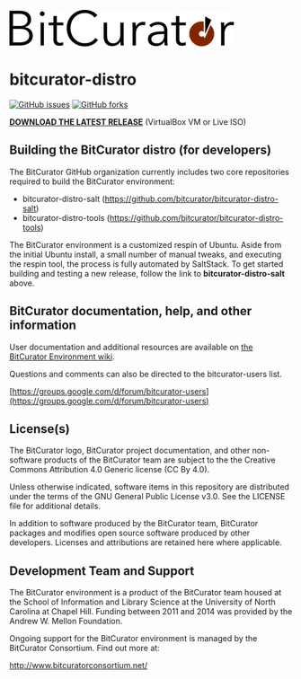 ![Logo](https://github.com/BitCurator/bitcurator.github.io/blob/master/logos/BitCurator-Basic-400px.png)

# bitcurator-distro

[![GitHub issues](https://img.shields.io/github/issues/bitcurator/bitcurator-distro.svg)](https://github.com/bitcurator/bitcurator-distro/issues)
[![GitHub forks](https://img.shields.io/github/forks/bitcurator/bitcurator-distro.svg)](https://github.com/bitcurator/bitcurator-distro/network)

[**DOWNLOAD THE LATEST RELEASE**](https://github.com/BitCurator/bitcurator-distro/wiki/Releases) (VirtualBox VM or Live ISO)

## Building the BitCurator distro (for developers)

The BitCurator GitHub organization currently includes two core repositories required to build the BitCurator environment:

- bitcurator-distro-salt (https://github.com/bitcurator/bitcurator-distro-salt)
- bitcurator-distro-tools (https://github.com/bitcurator/bitcurator-distro-tools)

The BitCurator environment is a customized respin of Ubuntu. Aside from the initial Ubuntu install, a small number of manual tweaks, and executing the respin tool, the process is fully automated by SaltStack. To get started building and testing a new release, follow the link to **bitcurator-distro-salt** above.

## BitCurator documentation, help, and other information

User documentation and additional resources are available on
[the BitCurator Environment wiki](https://confluence.educopia.org/display/BC).

Questions and comments can also be directed to the bitcurator-users list.

[https://groups.google.com/d/forum/bitcurator-users](https://groups.google.com/d/forum/bitcurator-users)

## License(s)

The BitCurator logo, BitCurator project documentation, and other non-software products of the BitCurator team are subject to the the Creative Commons Attribution 4.0 Generic license (CC By 4.0).

Unless otherwise indicated, software items in this repository are distributed under the terms of the GNU General Public License v3.0. See the LICENSE file for additional details.

In addition to software produced by the BitCurator team, BitCurator packages and modifies open source software produced by other developers. Licenses and attributions are retained here where applicable.

## Development Team and Support

The BitCurator environment is a product of the BitCurator team housed at the School of Information and Library Science at the University of North Carolina at Chapel Hill. Funding between 2011 and 2014 was provided by the Andrew W. Mellon Foundation.

Ongoing support for the BitCurator environment is managed by the BitCurator Consortium. Find out more at:

http://www.bitcuratorconsortium.net/
